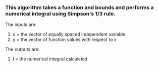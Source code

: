 ### This algorithm takes a function and bounds and performs a numerical integral using Simpson's 1/3 rule.

The inputs are:
1. x = the vector of equally spaced independent variable
2. y = the vector of function values with respect to x

The outputs are:
1. I = the numerical integral calculated
